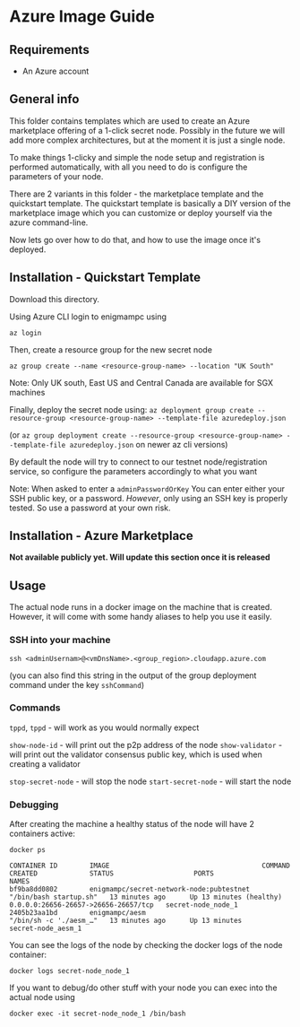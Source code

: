 # Azure Image Guide


## Requirements

* An Azure account

## General info

This folder contains templates which are used to create an Azure marketplace offering of a 1-click secret node.
Possibly in the future we will add more complex architectures, but at the moment it is just a single node. 

To make things 1-clicky and simple the node setup and registration is performed automatically, with all you need to do is configure the parameters of your node.

There are 2 variants in this folder - the marketplace template and the quickstart template. The quickstart template is basically a DIY version of the marketplace image which you
can customize or deploy yourself via the azure command-line.

Now lets go over how to do that, and how to use the image once it's deployed.

## Installation - Quickstart Template

Download this directory.

Using Azure CLI login to enigmampc using 

`az login`

Then, create a resource group for the new secret node

`az group create --name <resource-group-name> --location "UK South"` 

Note: Only UK south, East US and Central Canada are available for SGX machines

Finally, deploy the secret node using:
`az deployment group create --resource-group <resource-group-name> --template-file azuredeploy.json`

(or `az group deployment create --resource-group <resource-group-name> --template-file azuredeploy.json` on newer az cli versions)

By default the node will try to connect to our testnet node/registration service, so configure the parameters
accordingly to what you want

Note: When asked to enter a `adminPasswordOrKey` You can enter either your SSH public key, or a password. _However_, only using an SSH key is properly tested. So use a password at your own risk.

## Installation - Azure Marketplace

__Not available publicly yet. Will update this section once it is released__

## Usage

The actual node runs in a docker image on the machine that is created. However, it will come with some handy aliases to help you use it easily.

### SSH into your machine

```ssh <adminUsernam>@<vmDnsName>.<group_region>.cloudapp.azure.com```

(you can also find this string in the output of the group deployment command under the key `sshCommand`)

### Commands

`tppd`, `tppd` - will work as you would normally expect

`show-node-id` - will print out the p2p address of the node
`show-validator` - will print out the validator consensus public key, which is used when creating a validator

`stop-secret-node` - will stop the node
`start-secret-node` - will start the node

### Debugging

After creating the machine a healthy status of the node will have 2 containers active:

```docker ps```

```
CONTAINER ID        IMAGE                                      COMMAND                  CREATED             STATUS                    PORTS                                  NAMES
bf9ba8dd0802        enigmampc/secret-network-node:pubtestnet   "/bin/bash startup.sh"   13 minutes ago      Up 13 minutes (healthy)   0.0.0.0:26656-26657->26656-26657/tcp   secret-node_node_1
2405b23aa1bd        enigmampc/aesm                             "/bin/sh -c './aesm_…"   13 minutes ago      Up 13 minutes                                                    secret-node_aesm_1
```

You can see the logs of the node by checking the docker logs of the node container:

```docker logs secret-node_node_1```

If you want to debug/do other stuff with your node you can exec into the actual node using

```docker exec -it secret-node_node_1 /bin/bash```

